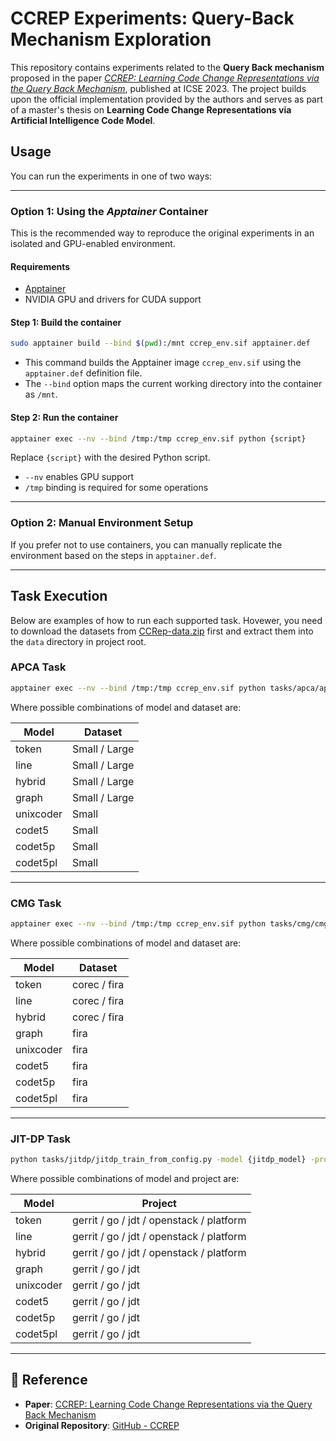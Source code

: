 # CCREP Experiments: Query-Back Mechanism Exploration

This repository contains experiments related to the **Query Back mechanism** proposed in the paper [_CCREP: Learning Code Change Representations via the Query Back Mechanism_](https://dl.acm.org/doi/abs/10.1109/ICSE48619.2023.00014), published at ICSE 2023.
The project builds upon the official implementation provided by the authors and serves as part of a master's thesis on **Learning Code Change Representations via Artificial Intelligence Code Model**.

## Usage

You can run the experiments in one of two ways:

---

### Option 1: Using the _Apptainer_ Container

This is the recommended way to reproduce the original experiments in an isolated and GPU-enabled environment.

#### Requirements

- [Apptainer](https://apptainer.org/docs/user/latest/)
- NVIDIA GPU and drivers for CUDA support

#### Step 1: Build the container

```bash
sudo apptainer build --bind $(pwd):/mnt ccrep_env.sif apptainer.def
```

- This command builds the Apptainer image `ccrep_env.sif` using the `apptainer.def` definition file.
- The `--bind` option maps the current working directory into the container as `/mnt`.

#### Step 2: Run the container

```bash
apptainer exec --nv --bind /tmp:/tmp ccrep_env.sif python {script}
```

Replace `{script}` with the desired Python script.

- `--nv` enables GPU support
- `/tmp` binding is required for some operations

---

### Option 2: Manual Environment Setup

If you prefer not to use containers, you can manually replicate the environment based on the steps in `apptainer.def`.

---

## Task Execution

Below are examples of how to run each supported task. Hovewer, you need to download the datasets from [CCRep-data.zip](https://drive.google.com/file/d/1s4k2KT3p7XrnxbDXvTvzhQexxLCk4dQd/view?usp=share_link) first and extract them into the `data` directory in project root.

### APCA Task

```bash
apptainer exec --nv --bind /tmp:/tmp ccrep_env.sif python tasks/apca/apca_cv_train_helper.py -model {apca_model} -dataset {Small|Large} -cuda 0
```

Where possible combinations of model and dataset are:

| Model     | Dataset       |
| --------- | ------------- |
| token     | Small / Large |
| line      | Small / Large |
| hybrid    | Small / Large |
| graph     | Small / Large |
| unixcoder | Small         |
| codet5    | Small         |
| codet5p   | Small         |
| codet5pl  | Small         |

---

### CMG Task

```bash
apptainer exec --nv --bind /tmp:/tmp ccrep_env.sif python tasks/cmg/cmg_train_from_config.py -model {cmg_model} -dataset {corec|fira} -cuda 0
```

Where possible combinations of model and dataset are:

| Model     | Dataset      |
| --------- | ------------ |
| token     | corec / fira |
| line      | corec / fira |
| hybrid    | corec / fira |
| graph     | fira         |
| unixcoder | fira         |
| codet5    | fira         |
| codet5p   | fira         |
| codet5pl  | fira         |

---

### JIT-DP Task

```bash
python tasks/jitdp/jitdp_train_from_config.py -model {jitdp_model} -project {project} -cuda 0
```

Where possible combinations of model and project are:

| Model     | Project                                  |
| --------- | ---------------------------------------- |
| token     | gerrit / go / jdt / openstack / platform |
| line      | gerrit / go / jdt / openstack / platform |
| hybrid    | gerrit / go / jdt / openstack / platform |
| graph     | gerrit / go / jdt                        |
| unixcoder | gerrit / go / jdt                        |
| codet5    | gerrit / go / jdt                        |
| codet5p   | gerrit / go / jdt                        |
| codet5pl  | gerrit / go / jdt                        |

---

## 📘 Reference

- **Paper**: [CCREP: Learning Code Change Representations via the Query Back Mechanism](https://dl.acm.org/doi/abs/10.1109/ICSE48619.2023.00014)
- **Original Repository**: [GitHub - CCREP](https://github.com/ZJU-CTAG/CCRep)
